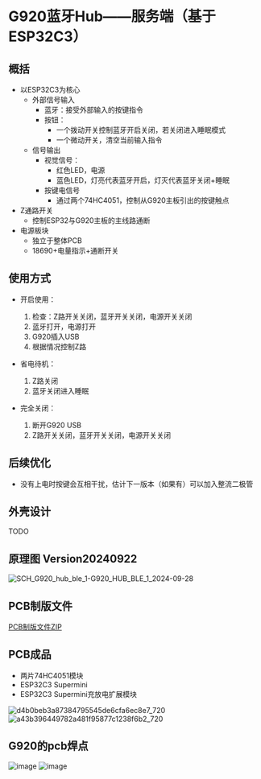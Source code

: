 # G920蓝牙Hub——服务端（基于ESP32C3）
## 概括
- 以ESP32C3为核心
  - 外部信号输入
    - 蓝牙：接受外部输入的按键指令
    - 按钮：
      - 一个拨动开关控制蓝牙开启关闭，若关闭进入睡眠模式
      - 一个微动开关，清空当前输入指令
  - 信号输出
    - 视觉信号：
      - 红色LED，电源
      - 蓝色LED，灯亮代表蓝牙开启，灯灭代表蓝牙关闭+睡眠
    - 按键电信号
      - 通过两个74HC4051，控制从G920主板引出的按键触点
- Z通路开关
  - 控制ESP32与G920主板的主线路通断
- 电源板块
  - 独立于整体PCB
  - 18690+电量指示+通断开关

## 使用方式
- 开启使用：
  1. 检查：Z路开关关闭，蓝牙开关关闭，电源开关关闭
  2. 蓝牙打开，电源打开
  3. G920插入USB
  4. 根据情况控制Z路
     
- 省电待机：
  1. Z路关闭
  2. 蓝牙关闭进入睡眠
 
- 完全关闭：
  1. 断开G920 USB
  2. Z路开关关闭，蓝牙开关关闭，电源开关关闭
 
## 后续优化
- 没有上电时按键会互相干扰，估计下一版本（如果有）可以加入整流二极管

## 外壳设计
TODO

## 原理图 Version20240922
![SCH_G920_hub_ble_1-G920_HUB_BLE_1_2024-09-28](https://github.com/user-attachments/assets/157d40e3-0d4c-4321-aba3-216ff6d71133)

## PCB制版文件
[PCB制版文件ZIP](https://github.com/muscaestar/WheelBLExt_Server/releases/tag/pcb)

## PCB成品
- 两片74HC4051模块
- ESP32C3 Supermini
- ESP32C3 Supermini充放电扩展模块

![d4b0beb3a87384795545de6cfa6ec8e7_720](https://github.com/user-attachments/assets/82c361e4-9617-4793-9bef-0ab508764606)
![a43b396449782a481f95877c1238f6b2_720](https://github.com/user-attachments/assets/7c959d9a-b83e-4cdb-b4c4-6a0fb361ac7b)


## G920的pcb焊点
![image](https://github.com/user-attachments/assets/1ca34fda-fe66-4d64-ad7a-d61fa5a78efb)
![image](https://github.com/user-attachments/assets/a0f92794-b419-4646-8181-ac8f6706a4fb)
